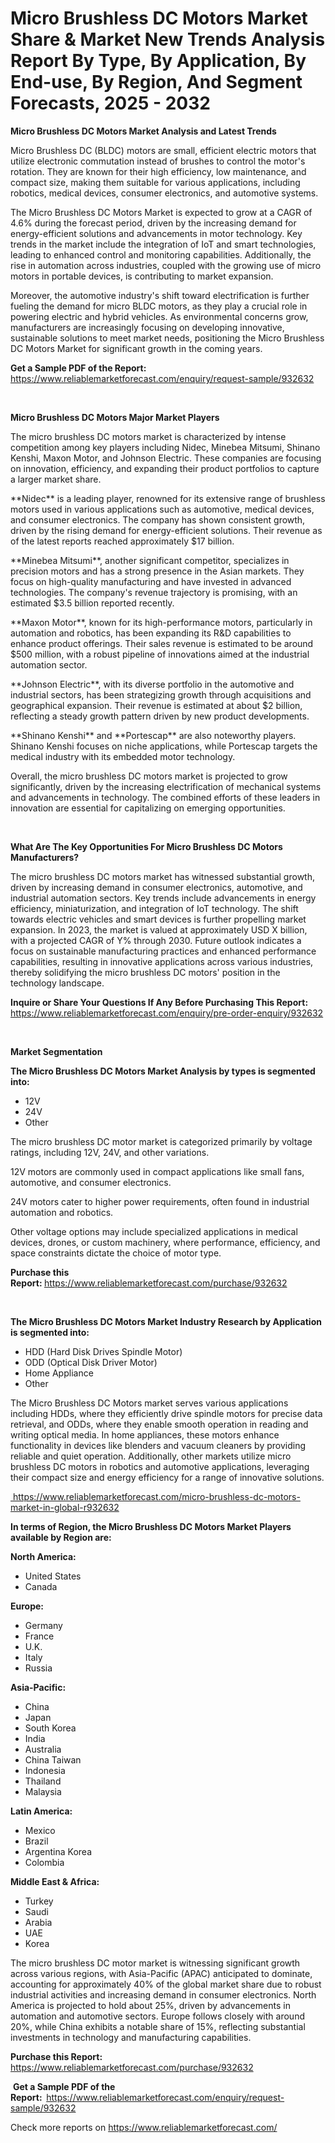 <p><h1>Micro Brushless DC Motors Market Share & Market New Trends Analysis Report By Type, By Application, By End-use, By Region, And Segment Forecasts, 2025 - 2032</h1></p><p><strong>Micro Brushless DC Motors Market Analysis and Latest Trends</strong></p>
<p><p>Micro Brushless DC (BLDC) motors are small, efficient electric motors that utilize electronic commutation instead of brushes to control the motor's rotation. They are known for their high efficiency, low maintenance, and compact size, making them suitable for various applications, including robotics, medical devices, consumer electronics, and automotive systems. </p><p>The Micro Brushless DC Motors Market is expected to grow at a CAGR of 4.6% during the forecast period, driven by the increasing demand for energy-efficient solutions and advancements in motor technology. Key trends in the market include the integration of IoT and smart technologies, leading to enhanced control and monitoring capabilities. Additionally, the rise in automation across industries, coupled with the growing use of micro motors in portable devices, is contributing to market expansion. </p><p>Moreover, the automotive industry's shift toward electrification is further fueling the demand for micro BLDC motors, as they play a crucial role in powering electric and hybrid vehicles. As environmental concerns grow, manufacturers are increasingly focusing on developing innovative, sustainable solutions to meet market needs, positioning the Micro Brushless DC Motors Market for significant growth in the coming years.</p></p>
<p><strong>Get a Sample PDF of the Report:&nbsp;</strong> <a href="https://www.reliablemarketforecast.com/enquiry/request-sample/932632?utm_campaign=3130&utm_medium=2&utm_source=Github&utm_content=ia&utm_term=21032025&utm_id=micro-brushless-dc-motors">https://www.reliablemarketforecast.com/enquiry/request-sample/932632</a></p>
<p>&nbsp;</p>
<p><strong>Micro Brushless DC Motors Major Market Players</strong></p>
<p><p>The micro brushless DC motors market is characterized by intense competition among key players including Nidec, Minebea Mitsumi, Shinano Kenshi, Maxon Motor, and Johnson Electric. These companies are focusing on innovation, efficiency, and expanding their product portfolios to capture a larger market share.</p><p>**Nidec** is a leading player, renowned for its extensive range of brushless motors used in various applications such as automotive, medical devices, and consumer electronics. The company has shown consistent growth, driven by the rising demand for energy-efficient solutions. Their revenue as of the latest reports reached approximately $17 billion.</p><p>**Minebea Mitsumi**, another significant competitor, specializes in precision motors and has a strong presence in the Asian markets. They focus on high-quality manufacturing and have invested in advanced technologies. The company's revenue trajectory is promising, with an estimated $3.5 billion reported recently.</p><p>**Maxon Motor**, known for its high-performance motors, particularly in automation and robotics, has been expanding its R&D capabilities to enhance product offerings. Their sales revenue is estimated to be around $500 million, with a robust pipeline of innovations aimed at the industrial automation sector.</p><p>**Johnson Electric**, with its diverse portfolio in the automotive and industrial sectors, has been strategizing growth through acquisitions and geographical expansion. Their revenue is estimated at about $2 billion, reflecting a steady growth pattern driven by new product developments.</p><p>**Shinano Kenshi** and **Portescap** are also noteworthy players. Shinano Kenshi focuses on niche applications, while Portescap targets the medical industry with its embedded motor technology.</p><p>Overall, the micro brushless DC motors market is projected to grow significantly, driven by the increasing electrification of mechanical systems and advancements in technology. The combined efforts of these leaders in innovation are essential for capitalizing on emerging opportunities.</p></p>
<p>&nbsp;</p>
<p><strong>What Are The Key Opportunities For Micro Brushless DC Motors Manufacturers?</strong></p>
<p><p>The micro brushless DC motors market has witnessed substantial growth, driven by increasing demand in consumer electronics, automotive, and industrial automation sectors. Key trends include advancements in energy efficiency, miniaturization, and integration of IoT technology. The shift towards electric vehicles and smart devices is further propelling market expansion. In 2023, the market is valued at approximately USD X billion, with a projected CAGR of Y% through 2030. Future outlook indicates a focus on sustainable manufacturing practices and enhanced performance capabilities, resulting in innovative applications across various industries, thereby solidifying the micro brushless DC motors' position in the technology landscape.</p></p>
<p><strong>Inquire or Share Your Questions If Any Before Purchasing This Report:</strong> <a href="https://www.reliablemarketforecast.com/enquiry/pre-order-enquiry/932632?utm_campaign=3130&utm_medium=2&utm_source=Github&utm_content=ia&utm_term=21032025&utm_id=micro-brushless-dc-motors">https://www.reliablemarketforecast.com/enquiry/pre-order-enquiry/932632</a></p>
<p>&nbsp;</p>
<p><strong>Market Segmentation</strong></p>
<p><strong>The Micro Brushless DC Motors Market Analysis by types is segmented into:</strong></p>
<p><ul><li>12V</li><li>24V</li><li>Other</li></ul></p>
<p><p>The micro brushless DC motor market is categorized primarily by voltage ratings, including 12V, 24V, and other variations. </p><p>12V motors are commonly used in compact applications like small fans, automotive, and consumer electronics. </p><p>24V motors cater to higher power requirements, often found in industrial automation and robotics. </p><p>Other voltage options may include specialized applications in medical devices, drones, or custom machinery, where performance, efficiency, and space constraints dictate the choice of motor type.</p></p>
<p><strong>Purchase this Report:&nbsp;</strong><a href="https://www.reliablemarketforecast.com/purchase/932632?utm_campaign=3130&utm_medium=2&utm_source=Github&utm_content=ia&utm_term=21032025&utm_id=micro-brushless-dc-motors">https://www.reliablemarketforecast.com/purchase/932632</a></p>
<p>&nbsp;</p>
<p><strong>The Micro Brushless DC Motors Market Industry Research by Application is segmented into:</strong></p>
<p><ul><li>HDD (Hard Disk Drives Spindle Motor)</li><li>ODD (Optical Disk Driver Motor)</li><li>Home Appliance</li><li>Other</li></ul></p>
<p><p>The Micro Brushless DC Motors market serves various applications including HDDs, where they efficiently drive spindle motors for precise data retrieval, and ODDs, where they enable smooth operation in reading and writing optical media. In home appliances, these motors enhance functionality in devices like blenders and vacuum cleaners by providing reliable and quiet operation. Additionally, other markets utilize micro brushless DC motors in robotics and automotive applications, leveraging their compact size and energy efficiency for a range of innovative solutions.</p></p>
<p><a href="https://www.reliablemarketforecast.com/micro-brushless-dc-motors-market-in-global-r932632?utm_campaign=3130&utm_medium=2&utm_source=Github&utm_content=ia&utm_term=21032025&utm_id=micro-brushless-dc-motors">&nbsp;https://www.reliablemarketforecast.com/micro-brushless-dc-motors-market-in-global-r932632</a></p>
<p><strong>In terms of Region, the Micro Brushless DC Motors Market Players available by Region are:</strong></p>
<p>
    <p> <strong> North America: </strong>
        <ul>
            <li>United States</li>
            <li>Canada</li>
        </ul>
        </p> 
    <p> <strong> Europe: </strong>
        <ul>
            <li>Germany</li>
            <li>France</li>
            <li>U.K.</li>
            <li>Italy</li>
            <li>Russia</li>
        </ul>
        </p> 
    <p> <strong> Asia-Pacific: </strong>
        <ul>
            <li>China</li>
            <li>Japan</li>
            <li>South Korea</li>
            <li>India</li>
            <li>Australia</li>
            <li>China Taiwan</li>
            <li>Indonesia</li>
            <li>Thailand</li>
            <li>Malaysia</li>
        </ul>
        </p> 
    <p> <strong> Latin America: </strong>
        <ul>
            <li>Mexico</li>
            <li>Brazil</li>
            <li>Argentina Korea</li>
            <li>Colombia</li>
        </ul>
        </p> 
    <p> <strong> Middle East & Africa: </strong>
        <ul>
            <li>Turkey</li>
            <li>Saudi</li>
            <li>Arabia</li>
            <li>UAE</li>
            <li>Korea</li>
        </ul>
    </p>
    </p>
<p><p>The micro brushless DC motor market is witnessing significant growth across various regions, with Asia-Pacific (APAC) anticipated to dominate, accounting for approximately 40% of the global market share due to robust industrial activities and increasing demand in consumer electronics. North America is projected to hold about 25%, driven by advancements in automation and automotive sectors. Europe follows closely with around 20%, while China exhibits a notable share of 15%, reflecting substantial investments in technology and manufacturing capabilities.</p></p>
<p><strong>Purchase this Report: </strong><a href="https://www.reliablemarketforecast.com/purchase/932632?utm_campaign=3130&utm_medium=2&utm_source=Github&utm_content=ia&utm_term=21032025&utm_id=micro-brushless-dc-motors">https://www.reliablemarketforecast.com/purchase/932632</a></p>
<p>&nbsp;<strong>Get a Sample PDF of the Report:&nbsp;&nbsp;</strong><a href="https://www.reliablemarketforecast.com/enquiry/request-sample/932632?utm_campaign=3130&utm_medium=2&utm_source=Github&utm_content=ia&utm_term=21032025&utm_id=micro-brushless-dc-motors">https://www.reliablemarketforecast.com/enquiry/request-sample/932632</a></p>
<p><strong></strong></p>
<p>Check more reports on <a href="https://www.reliablemarketforecast.com/?utm_campaign=3130&utm_medium=2&utm_source=Github&utm_content=ia&utm_term=21032025&utm_id=micro-brushless-dc-motors">https://www.reliablemarketforecast.com/</a></p>